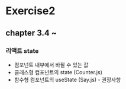# Exercise2

## chapter 3.4 ~

### 리액트 state

- 컴포넌트 내부에서 바뀔 수 있는 값
- 클래스형 컴포넌트의 state (Counter.js)
- 함수형 컴포넌트의 useState (Say.js) - 권장사항
